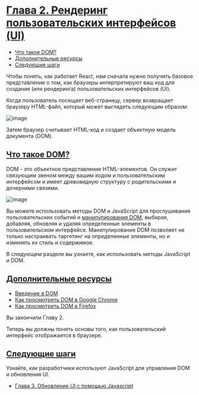 # [Глава 2. Рендеринг пользовательских интерфейсов (UI)](../index.md)

- [Что такое DOM?](#что-такое-dom)
- [Дополнительные ресурсы](#дополнительные-ресурсы)
- [Следующие шаги](#следующие-шаги)

Чтобы понять, как работает React, нам сначала нужно получить базовое представление о том, как браузеры интерпретируют ваш код для создания (или рендеринга) пользовательских интерфейсов (UI).

Когда пользователь посещает веб-страницу, сервер возвращает браузеру HTML-файл, который может выглядеть следующим образом:

![image](<./Chapter 2.1. Rendering User Interfaces (UI).avif>)

Затем браузер считывает HTML-код и создает объектную модель документа (DOM).

## [Что такое DOM?](#)

DOM - это объектное представление HTML-элементов. Он служит связующим звеном между вашим кодом и пользовательским интерфейсом и имеет древовидную структуру с родительскими и дочерними связями.

![image](<./Chapter 2.2. Rendering User Interfaces (UI).avif>)

Вы можете использовать методы DOM и JavaScript для прослушивания пользовательских событий и [манипулирования DOM](https://developer.mozilla.org/docs/Learn/JavaScript/Client-side_web_APIs/Manipulating_documents), выбирая, добавляя, обновляя и удаляя определенные элементы в пользовательском интерфейсе. Манипулирование DOM позволяет не только настраивать таргетинг на определенные элементы, но и изменять их стиль и содержимое.

В следующем разделе вы узнаете, как использовать методы JavaScript и DOM.

## [Дополнительные ресурсы](#)

- [Введение в DOM](https://developer.mozilla.org/docs/Web/API/Document_Object_Model/Introduction)
- [Как просмотреть DOM в Google Chrome](https://developer.chrome.com/docs/devtools/dom/)
- [Как просмотреть DOM в Firefox](https://developer.mozilla.org/docs/Tools/Debugger/How_to/Highlight_and_inspect_DOM_nodes)

Вы закончили Главу 2.

Теперь вы должны понять основы того, как пользовательский интерфейс отображается в браузере.

## [Следующие шаги](#)

Узнайте, как разработчики используют JavaScript для управления DOM и обновления UI.

- [Глава 3. Обновление UI с помощью Javascript](<./Chapter 3. Updating UI with Javascript.md>)
